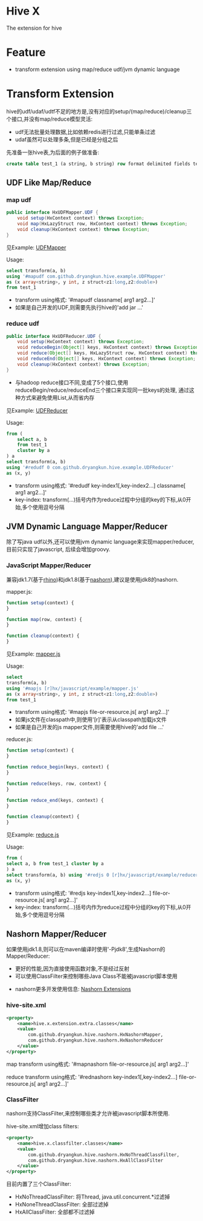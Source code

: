 # Hive X
The extension for hive

# Feature
- transform extension using map/reduce udf/jvm dynamic language

# Transform Extension
hive的udf/udaf/udtf不足的地方是,没有对应的setup/(map/reduce)/cleanup三个接口,并没有map/reduce模型灵活:

- udf无法批量处理数据,比如依赖redis进行过滤,只能单条过滤
- udaf虽然可以处理多条,但是已经是分组之后

先准备一张hive表,为后面的例子做准备:

```sql
create table test_1 (a string, b string) row format delimited fields terminated by '\t';
```

## UDF Like Map/Reduce
### map udf

```java
public interface HxUDFMapper.UDF {
    void setup(HxContext context) throws Exception;
    void map(HxLazyStruct row, HxContext context) throws Exception;
    void cleanup(HxContext context) throws Exception;
}
```
见Example: [UDFMapper](./script-extension/src/main/java/com/github/dryangkun/hive/udf/example/UDFMapper.java)

Usage:

```sql
select transform(a, b) 
using '#mapudf com.github.dryangkun.hive.example.UDFMapper' 
as (x array<string>, y int, z struct<z1:long,z2:double>) 
from test_1
```
* transform using格式: '#mapudf classname[ arg1 arg2...]'
* 如果是自己开发的UDF,则需要先执行hive的'add jar ...'

### reduce udf

```java
public interface HxUDFReducer.UDF {
    void setup(HxContext context) throws Exception;
    void reduceBegin(Object[] keys, HxContext context) throws Exception;
    void reduce(Object[] keys, HxLazyStruct row, HxContext context) throws Exception;
    void reduceEnd(Object[] keys, HxContext context) throws Exception;
    void cleanup(HxContext context) throws Exception;
}
```
* 与hadoop reduce接口不同,变成了5个接口,使用reduceBegin/reduce/reduceEnd三个接口来实现同一批keys的处理,
通过这种方式来避免使用List,从而省内存

见Example: [UDFReducer](./script-extension/src/main/java/com/github/dryangkun/hive/udf/example/UDFReducer.java)

Usage:

```sql
from (
    select a, b 
    from test_1 
    cluster by a 
) a 
select transform(a, b) 
using '#redudf 0 com.github.dryangkun.hive.example.UDFReducer' 
as (x, y)
```
* transform using格式: '#redudf key-index1[,key-index2...] classname[ arg1 arg2...]'
* key-index: transform(...)括号内作为reduce过程中分组的key的下标,从0开始,多个使用逗号分隔

## JVM Dynamic Language Mapper/Reducer
除了写java udf以外,还可以使用jvm dynamic language来实现mapper/reducer,
目前只实现了javascript, 后续会增加groovy.

### JavaScript Mapper/Reducer
兼容jdk1.7(基于[rhino](https://developer.mozilla.org/en-US/docs/Mozilla/Projects/Rhino))和jdk1.8(基于[nashorn](http://www.oracle.com/technetwork/articles/java/jf14-nashorn-2126515.html)),建议是使用jdk8的nashorn.

mapper.js:

```javascript
function setup(context) {
}

function map(row, context) {
}

function cleanup(context) {
}
```
见Example: [mapper.js](./script-extension/src/main/resources/hx/javascript/example/mapper.js)

Usage:

```sql
select 
transform(a, b) 
using '#mapjs [r]hx/javascript/example/mapper.js' 
as (x array<string>, y int, z struct<z1:long,z2:double>) 
from test_1
```
* transform using格式: '#mapjs file-or-resource.js[ arg1 arg2...]'
* 如果js文件在classpath中,则使用'[r]'表示从classpath加载js文件
* 如果是自己开发的js mapper文件,则需要使用hive的'add file ...'

reducer.js:

```javascript
function setup(context) {
}

function reduce_begin(keys, context) {
}

function reduce(keys, row, context) {
}

function reduce_end(keys, context) {
}

function cleanup(context) {
}
```
见Example: [reduce.js](./script-extension/src/main/resources/hx/javascript/example/reducer.js)

Usage:

```sql
from (
select a, b from test_1 cluster by a 
) a 
select transform(a, b) using '#redjs 0 [r]hx/javascript/example/reducer.js' 
as (x, y)
```
* transform using格式: '#redjs key-index1[,key-index2...] file-or-resource.js[ arg1 arg2...]'
* key-index: transform(...)括号内作为reduce过程中分组的key的下标,从0开始,多个使用逗号分隔

## Nashorn Mapper/Reducer
如果使用jdk1.8,则可以在maven编译时使用'-Pjdk8',生成Nashorn的Mapper/Reducer:

- 更好的性能,因为直接使用函数对象,不是经过反射
- 可以使用ClassFilter来控制哪些Java Class不能被javascript脚本使用

* nashorn更多开发使用信息: [Nashorn Extensions](https://wiki.openjdk.java.net/display/Nashorn/Nashorn+extensions)

### hive-site.xml

```xml
<property>
    <name>hive.x.extension.extra.classes</name>
    <value>
        com.github.dryangkun.hive.nashorn.HxNashornMapper,
        com.github.dryangkun.hive.nashorn.HxNashornReducer
    </value>
</property>
```

map transform using格式: '#mapnashorn file-or-resource.js[ arg1 arg2...]'

reduce transform using格式: '#rednashorn key-index1[,key-index2...] file-or-resource.js[ arg1 arg2...]'

### ClassFilter
nashorn支持ClassFilter,来控制哪些类才允许被javascript脚本所使用.

hive-site.xml增加class filters:

```xml
<property>
    <name>hive.x.classfilter.classes</name>
    <value>
        com.github.dryangkun.hive.nashorn.HxNoThreadClassFilter,
        com.github.dryangkun.hive.nashorn.HxAllClassFilter
    </value>
</property>
```

目前内置了三个ClassFilter:

- HxNoThreadClassFilter: 将Thread, java.util.concurrent.*过滤掉
- HxNoneThreadClassFilter: 全部过滤掉
- HxAllClassFilter: 全部都不过滤掉


